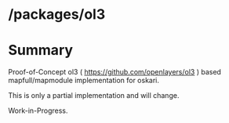 
/packages/ol3
=======================


# Summary

Proof-of-Concept ol3 ( https://github.com/openlayers/ol3 ) based mapfull/mapmodule implementation
for oskari.

This is only a partial implementation and will change.

Work-in-Progress. 